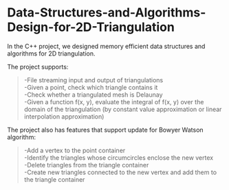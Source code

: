 # Data-Structures-and-Algorithms-Design-for-2D-Triangulation
In the C++ project, we designed memory efficient data structures and algorithms for 2D triangulation.  

The project supports:  
>-File streaming input and output of triangulations  
>-Given a point, check which triangle contains it  
>-Check whether a triangulated mesh is Delaunay  
>-Given a function f(x, y), evaluate the integral of f(x, y) over the domain of the triangulation (by constant value approximation or linear interpolation approximation)  

The project also has features that support update for Bowyer Watson algorithm:  
>-Add a vertex to the point container  
>-Identify the triangles whose circumcircles enclose the new vertex  
>-Delete triangles from the triangle container  
>-Create new triangles connected to the new vertex and add them to the triangle container
